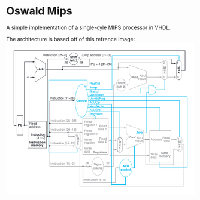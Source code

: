 # Oswald Mips
A simple implementation of a single-cyle MIPS processor in VHDL.

The architecture is based off of this refrence image: 
![refrence image](ReferenceImage.png)
